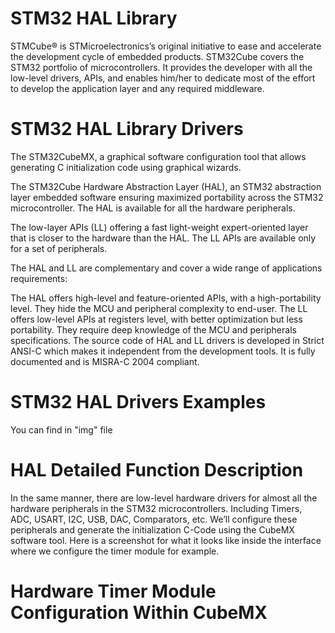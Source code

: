 # STM32 HAL Library
STMCube® is STMicroelectronics’s original initiative to ease and accelerate the development cycle of embedded products. STM32Cube covers the STM32 portfolio of microcontrollers.
It provides the developer with all the low-level drivers, APIs, and enables him/her to dedicate most of the effort to develop the application layer and any required middleware.
# STM32 HAL Library Drivers
The STM32CubeMX, a graphical software configuration tool that allows generating C initialization code using graphical wizards.

The STM32Cube Hardware Abstraction Layer (HAL), an STM32 abstraction layer embedded software ensuring maximized portability across the STM32 microcontroller. The HAL is available for all the hardware peripherals.

The low-layer APIs (LL) offering a fast light-weight expert-oriented layer that is closer to the hardware than the HAL. The LL APIs are available only for a set of peripherals.

The HAL and LL are complementary and cover a wide range of applications requirements:

The HAL offers high-level and feature-oriented APIs, with a high-portability level. They hide the MCU and peripheral complexity to end-user.
The LL offers low-level APIs at registers level, with better optimization but less portability. They require deep knowledge of the MCU and peripherals specifications.
The source code of HAL and LL drivers is developed in Strict ANSI-C which makes it independent from the development tools. It is fully documented and is MISRA-C 2004 compliant.
# STM32 HAL Drivers Examples
You can find in "img" file
# HAL Detailed Function Description
In the same manner, there are low-level hardware drivers for almost all the hardware peripherals in the STM32 microcontrollers. Including Timers, ADC, USART, I2C, USB, DAC, Comparators, etc.
We’ll configure these peripherals and generate the initialization C-Code using the CubeMX software tool. Here is a screenshot for what it looks like inside the interface where we configure the timer module for example.
# Hardware Timer Module Configuration Within CubeMX

